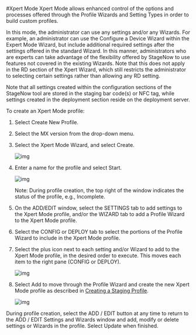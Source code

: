 #Xpert Mode
Xpert Mode allows enhanced control of the options and processes offered through the Profile Wizards and Setting Types in order to build custom profiles.

In this mode, the administrator can use any settings and/or any Wizards.  For example, an administrator can use the Configure a Device Wizard within the Expert Mode Wizard, but include additional required settings after the settings offered in the standard Wizard. In this manner, administrators who are experts can take advantage of the flexibility offered by StageNow to use features not covered in the existing Wizards. Note that this does not apply in the RD section of the Xpert Wizard, which still restricts the administrator to selecting certain settings rather than allowing any RD setting.

Note that all settings created within the configuration sections of the StageNow tool are stored in the staging bar code(s) or NFC tag, while settings created in the deployment section reside on the deployment server.

To create an Xpert Mode profile:

1. Select Create New Profile.

2. Select the MX version from the drop-down menu.

3. Select the Xpert Mode Wizard, and select Create.

    ![img](images/profiles/xpertmode_name.jpg)

4. Enter a name for the profile and select Start.

    ![img](images/profiles/xpertmode_settings.jpg)

    Note: During profile creation, the top right of the window indicates the status of the profile, e.g., Incomplete.

5. On the ADD/EDIT window, select the SETTINGS tab to add settings to the Xpert Mode profile, and/or the WIZARD tab to add a Profile Wizard to the Xpert Mode profile.

6. Select the CONFIG or DEPLOY tab to select the portions of the Profile Wizard to include in the Xpert Mode profile.

7. Select the plus icon next to each setting and/or Wizard to add to the Xpert Mode profile, in the desired order to execute. This moves each item to the right pane (CONFIG or DEPLOY).

   ![img](images/profiles/XpertMode_AddSettings.jpg)

8. Select Add to move through the Profile Wizard and create the new Xpert Mode profile as described in [Creating a Staging Profile](../stagingprofiles?Creating%20a%20Staging%20Profile).

   ![img](images/profiles/XpertMode_AddSettings_Settings1.jpg)
   
During profile creation, select the ADD / EDIT button at any time to return to the ADD / EDIT Settings and Wizards window and add, modify or delete settings or Wizards in the profile. Select Update when finished. 